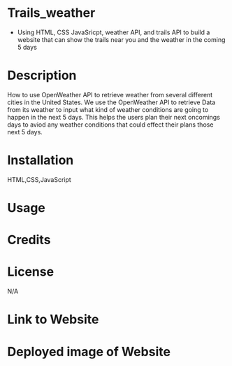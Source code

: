 # Trails_weather
* Using HTML, CSS JavaSricpt, weather API, and trails API to build a website that can show the trails near you and the weather in the coming 5 days

# Description
How to use OpenWeather API to retrieve weather from several different cities in the United States.
We use the OpenWeather API to retrieve Data from its weather to input what kind of weather conditions are going to happen in the next 5 days.
This helps the users plan their next oncomings days to aviod any weather conditions that could effect their plans those next 5 days.
# Installation
HTML,CSS,JavaScript
# Usage

# Credits

# License
N/A
# Link to Website

# Deployed image of Website
